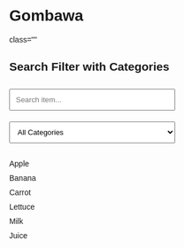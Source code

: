 # Gombawa
class=""
<!DOCTYPE html>
<html lang="en">
<head>
  <meta charset="UTF-8">
  <title>Search Filter with Categories</title>
  <style>
    body { font-family: Arial; padding: 20px; }
    input, select {
      padding: 10px;
      margin: 10px 0;
      width: 300px;
    }
    ul { list-style: none; padding: 0; }
    li { padding: 5px 0; }
  </style>
</head>
<body>

  <h2>Search Filter with Categories</h2>

  <input type="text" id="searchInput" placeholder="Search item...">
  <select id="categorySelect">
    <option value="all">All Categories</option>
    <option value="fruits">Fruits</option>
    <option value="vegetables">Vegetables</option>
    <option value="drinks">Drinks</option>
  </select>

  <ul id="itemList">
    <li data-category="fruits">Apple</li>
    <li data-category="fruits">Banana</li>
    <li data-category="vegetables">Carrot</li>
    <li data-category="vegetables">Lettuce</li>
    <li data-category="drinks">Milk</li>
    <li data-category="drinks">Juice</li>
  </ul>

  <script>
    const searchInput = document.getElementById("searchInput");
    const categorySelect = document.getElementById("categorySelect");
    const items = document.querySelectorAll("#itemList li");
 function filterItems() {
      const searchText = searchInput.value.toLowerCase();
      const selectedCategory = categorySelect.value;

      items.forEach(item => {
        const itemText = item.textContent.toLowerCase();
        const itemCategory = item.getAttribute("data-category");

        const matchesText = itemText.includes(searchText);
        const matchesCategory = selectedCategory === "all" || itemCategory === selectedCategory;

        item.style.display = (matchesText && matchesCategory) ? "" : "none";
      });
    }

    searchInput.addEventListener("input", filterItems);
    categorySelect.addEventListener("change", filterItems);
  </script>

</body>
</html>
